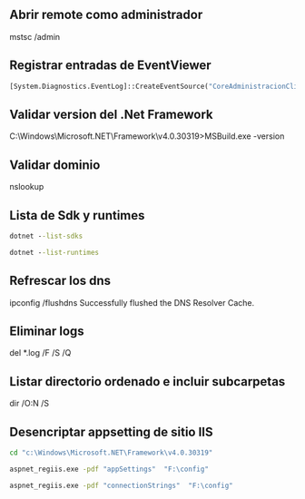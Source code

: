 ## Abrir remote como administrador

mstsc /admin

 

## Registrar entradas de EventViewer
```cmd
[System.Diagnostics.EventLog]::CreateEventSource("CoreAdministracionClientes","CoreAdministracionClientes")
```

 

## Validar version del .Net Framework

C:\Windows\Microsoft.NET\Framework\v4.0.30319>MSBuild.exe -version

 

## Validar dominio

nslookup

 

## Lista de Sdk y runtimes
```cmd
dotnet --list-sdks

dotnet --list-runtimes
 ```

## Refrescar los dns

ipconfig /flushdns
Successfully flushed the DNS Resolver Cache.

 

## Eliminar logs

del *.log /F /S /Q

 

## Listar directorio ordenado e incluir subcarpetas

dir /O:N /S

 

## Desencriptar appsetting de sitio IIS
```cmd
cd "c:\Windows\Microsoft.NET\Framework\v4.0.30319"

aspnet_regiis.exe -pdf "appSettings"  "F:\config"

aspnet_regiis.exe -pdf "connectionStrings"  "F:\config"
```
